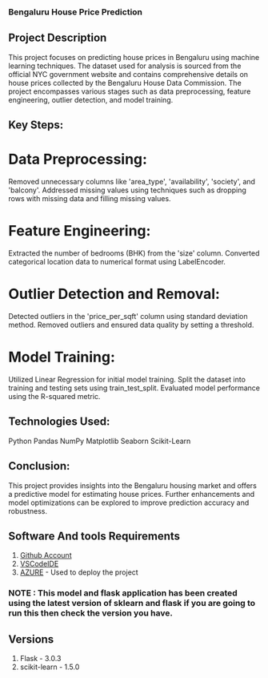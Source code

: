 ### Bengaluru House Price Prediction
## Project Description
This project focuses on predicting house prices in Bengaluru using machine learning techniques. The dataset used for analysis is sourced from the official NYC government website and contains comprehensive details on house prices collected by the Bengaluru House Data Commission. The project encompasses various stages such as data preprocessing, feature engineering, outlier detection, and model training.

## Key Steps:

# Data Preprocessing:
Removed unnecessary columns like 'area_type', 'availability', 'society', and 'balcony'.
Addressed missing values using techniques such as dropping rows with missing data and filling missing values.

# Feature Engineering:
Extracted the number of bedrooms (BHK) from the 'size' column.
Converted categorical location data to numerical format using LabelEncoder.

# Outlier Detection and Removal:
Detected outliers in the 'price_per_sqft' column using standard deviation method.
Removed outliers and ensured data quality by setting a threshold.

# Model Training:
Utilized Linear Regression for initial model training.
Split the dataset into training and testing sets using train_test_split.
Evaluated model performance using the R-squared metric.

## Technologies Used:
Python
Pandas
NumPy
Matplotlib
Seaborn
Scikit-Learn

## Conclusion:
This project provides insights into the Bengaluru housing market and offers a predictive model for estimating house prices. Further enhancements and model optimizations can be explored to improve prediction accuracy and robustness.


## Software And tools Requirements

1. [Github Account](https://github.com)
2. [VSCodeIDE](https://code.visualstudio.com/)
3. [AZURE](https://www.azure.com) - Used to deploy the project


### NOTE : This model and flask application has been created using the latest version of sklearn and flask if you are going to run this then check the version you have.

## Versions
1. Flask - 3.0.3
2. scikit-learn - 1.5.0
